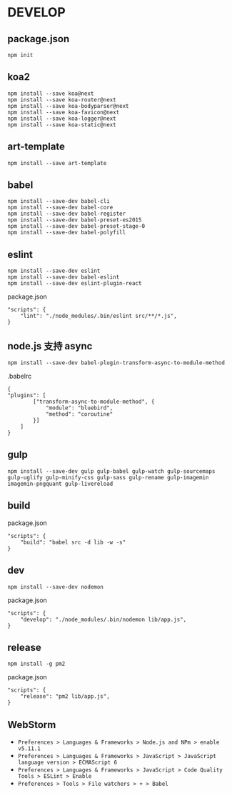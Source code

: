 # DEVELOP

## package.json

```shell
npm init
```

## koa2

```
npm install --save koa@next
npm install --save koa-router@next
npm install --save koa-bodyparser@next
npm install --save koa-favicon@next
npm install --save koa-logger@next
npm install --save koa-static@next
```

## art-template

```
npm install --save art-template
```

## babel

```
npm install --save-dev babel-cli
npm install --save-dev babel-core
npm install --save-dev babel-register
npm install --save-dev babel-preset-es2015
npm install --save-dev babel-preset-stage-0
npm install --save-dev babel-polyfill
```

## eslint

```
npm install --save-dev eslint
npm install --save-dev babel-eslint
npm install --save-dev eslint-plugin-react
```

package.json

```
"scripts": {
    "lint": "./node_modules/.bin/eslint src/**/*.js",
}
```

## node.js 支持 async

```
npm install --save-dev babel-plugin-transform-async-to-module-method
```

.babelrc

```
{
"plugins": [
        ["transform-async-to-module-method", {
            "module": "bluebird",
            "method": "coroutine"
        }]
    ]
}    
```

## gulp

```
npm install --save-dev gulp gulp-babel gulp-watch gulp-sourcemaps gulp-uglify gulp-minify-css gulp-sass gulp-rename gulp-imagemin imagemin-pngquant gulp-livereload

```

## build

package.json

```
"scripts": {
    "build": "babel src -d lib -w -s"
}
```

## dev

```shell
npm install --save-dev nodemon
```

package.json

```
"scripts": {
    "develop": "./node_modules/.bin/nodemon lib/app.js",
}
```

## release

```
npm install -g pm2
```

package.json

```
"scripts": {
    "release": "pm2 lib/app.js",
}
```

## WebStorm

* `Preferences > Languages & Frameworks > Node.js and NPm > enable v5.11.1`
* `Preferences > Languages & Frameworks > JavaScript > JavaScript language version > ECMAScript 6`
* `Preferences > Languages & Frameworks > JavaScript > Code Quality Tools > ESLint > Enable`
* `Preferences > Tools > File watchers > + > Babel`

